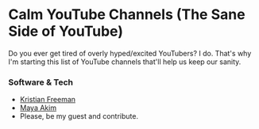 # Calm YouTube Channels (The Sane Side of YouTube)
Do you ever get tired of overly hyped/excited YouTubers? 
I do. That's why I'm starting this list of YouTube channels that'll help us keep our sanity. 

### Software & Tech 

- [Kristian Freeman](https://www.youtube.com/@kristianfreemantx)
- [Maya Akim](https://www.youtube.com/@maya-akim)
- Please, be my guest and contribute.
